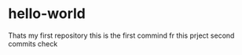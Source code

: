 # hello-world
Thats my first repository
this is the first commind fr this prject
second commits check
